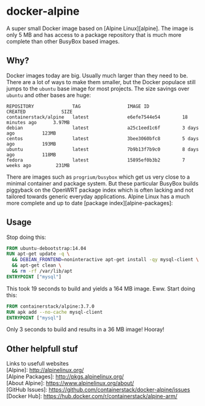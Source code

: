 # docker-alpine

A super small Docker image based on [Alpine Linux][alpine]. The image is only 5 MB and has access to a package repository that is much more complete than other BusyBox based images.

## Why?

Docker images today are big. Usually much larger than they need to be. There are a lot of ways to make them smaller, but the Docker populace still jumps to the `ubuntu` base image for most projects. The size savings over `ubuntu` and other bases are huge:

```
REPOSITORY              TAG                 IMAGE ID            CREATED             SIZE
containerstack/alpine   latest              e6efe7544e54        18 minutes ago      3.97MB
debian                  latest              a25c1eed1c6f        3 days ago          123MB
centos                  latest              3bee3060bfc8        5 days ago          193MB
ubuntu                  latest              7b9b13f7b9c0        8 days ago          118MB
fedora                  latest              15895ef0b3b2        7 weeks ago         231MB
```

There are images such as `progrium/busybox` which get us very close to a minimal container and package system. But these particular BusyBox builds piggyback on the OpenWRT package index which is often lacking and not tailored towards generic everyday applications. Alpine Linux has a much more complete and up to date [package index][alpine-packages]:

## Usage

Stop doing this:

```dockerfile
FROM ubuntu-debootstrap:14.04
RUN apt-get update -q \
  && DEBIAN_FRONTEND=noninteractive apt-get install -qy mysql-client \
  && apt-get clean \
  && rm -rf /var/lib/apt
ENTRYPOINT ["mysql"]
```
This took 19 seconds to build and yields a 164 MB image. Eww. Start doing this:

```dockerfile
FROM containerstack/alpine:3.7.0
RUN apk add --no-cache mysql-client
ENTRYPOINT ["mysql"]
```

Only 3 seconds to build and results in a 36 MB image! Hooray!

## Other helpfull stuf
Links to usefull websites <br>
[Alpine]: http://alpinelinux.org/ <br>
[Alpine Packages]: http://pkgs.alpinelinux.org/ <br>
[About Alpine]: https://www.alpinelinux.org/about/ <br>
[GitHub Issues]: https://github.com/containerstack/docker-alpine/issues <br>
[Docker Hub]: https://hub.docker.com/r/containerstack/alpine-arm/
